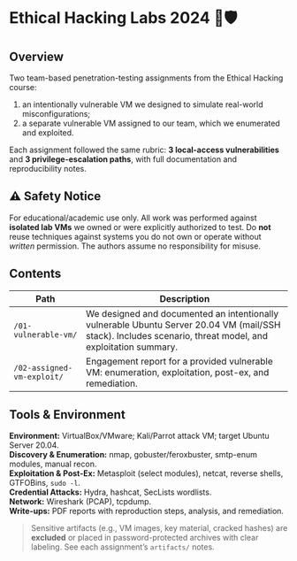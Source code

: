# Ethical Hacking Labs 2024 🧩🛡️

## Overview
Two team-based penetration-testing assignments from the Ethical Hacking course:
1) an intentionally vulnerable VM we designed to simulate real-world misconfigurations;  
2) a separate vulnerable VM assigned to our team, which we enumerated and exploited.

Each assignment followed the same rubric: **3 local-access vulnerabilities** and **3 privilege-escalation paths**, with full documentation and reproducibility notes.

## ⚠️ Safety Notice
For educational/academic use only. All work was performed against **isolated lab VMs** we owned or were explicitly authorized to test. Do **not** reuse techniques against systems you do not own or operate without *written* permission. The authors assume no responsibility for misuse.

## Contents
| Path | Description |
| --- | --- |
| `/01-vulnerable-vm/` | We designed and documented an intentionally vulnerable Ubuntu Server 20.04 VM (mail/SSH stack). Includes scenario, threat model, and exploitation summary. |
| `/02-assigned-vm-exploit/` | Engagement report for a provided vulnerable VM: enumeration, exploitation, post-ex, and remediation. |

## Tools & Environment
**Environment:** VirtualBox/VMware; Kali/Parrot attack VM; target Ubuntu Server 20.04.  
**Discovery & Enumeration:** nmap, gobuster/feroxbuster, smtp-enum modules, manual recon.  
**Exploitation & Post-Ex:** Metasploit (select modules), netcat, reverse shells, GTFOBins, `sudo -l`.  
**Credential Attacks:** Hydra, hashcat, SecLists wordlists.  
**Network:** Wireshark (PCAP), tcpdump.  
**Write-ups:** PDF reports with reproduction steps, analysis, and remediation.

> Sensitive artifacts (e.g., VM images, key material, cracked hashes) are **excluded** or placed in password-protected archives with clear labeling. See each assignment’s `artifacts/` notes.
